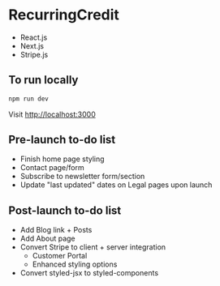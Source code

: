 # RecurringCredit

- React.js
- Next.js
- Stripe.js

## To run locally

```bash
npm run dev
```

Visit [http://localhost:3000](http://localhost:3000)

## Pre-launch to-do list

- Finish home page styling
- Contact page/form
- Subscribe to newsletter form/section
- Update "last updated" dates on Legal pages upon launch

## Post-launch to-do list

- Add Blog link + Posts
- Add About page
- Convert Stripe to client + server integration
  - Customer Portal
  - Enhanced styling options
- Convert styled-jsx to styled-components
